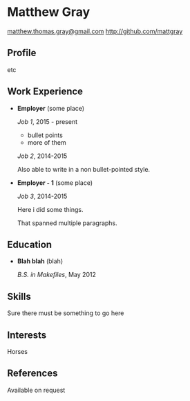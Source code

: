 Matthew Gray
============

matthew.thomas.gray@gmail.com
<http://github.com/mattgray>

 Profile
--------

etc

Work Experience
---------------

*   **Employer** (some place)

    *Job 1*, 2015 - present

    - bullet points
    - more of them

    *Job 2*, 2014-2015

    Also able to write in a non bullet-pointed style.

*   **Employer - 1** (some place)

    *Job 3*, 2014-2015

    Here i did some things.

    That spanned multiple paragraphs.

Education
---------

*   **Blah blah** (blah)

    *B.S. in Makefiles*, May 2012

Skills
------

Sure there must be something to go here

Interests
---------

Horses

References
----------

Available on request

